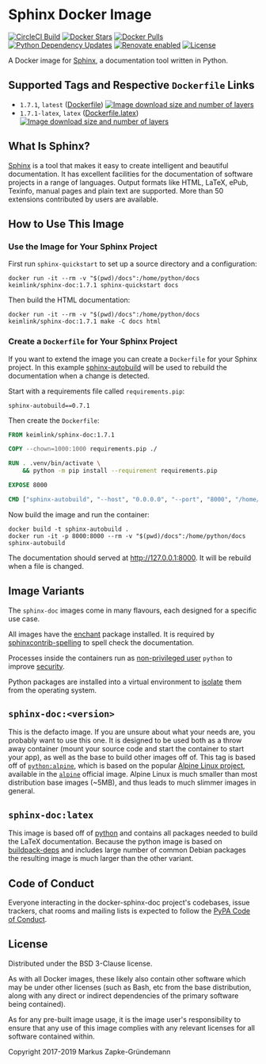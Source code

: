 # Sphinx Docker Image

[![CircleCI Build](https://circleci.com/gh/keimlink/docker-sphinx-doc.svg?style=shield)](https://circleci.com/gh/keimlink/workflows/docker-sphinx-doc "CircleCI Build")
[![Docker Stars](https://img.shields.io/docker/stars/keimlink/sphinx-doc.svg)](https://hub.docker.com/r/keimlink/sphinx-doc/ "Docker Stars")
[![Docker Pulls](https://img.shields.io/docker/pulls/keimlink/sphinx-doc.svg)](https://hub.docker.com/r/keimlink/sphinx-doc/ "Docker Pulls")
[![Python Dependency Updates](https://pyup.io/repos/github/keimlink/docker-sphinx-doc/shield.svg)](https://pyup.io/repos/github/keimlink/docker-sphinx-doc/ "Python Dependency Updates")
[![Renovate enabled](https://img.shields.io/badge/renovate-enabled-brightgreen.svg)](https://renovateapp.com/ "Renovate enabled")
[![License](https://img.shields.io/github/license/keimlink/docker-sphinx-doc.svg)](https://github.com/keimlink/docker-sphinx-doc/blob/develop/LICENSE "License")

A Docker image for [Sphinx](http://www.sphinx-doc.org/), a documentation tool written in Python.

## Supported Tags and Respective `Dockerfile` Links

*   `1.7.1`, `latest` ([Dockerfile](https://github.com/keimlink/docker-sphinx-doc/blob/master/Dockerfile)) [![Image download size and number of layers](https://images.microbadger.com/badges/image/keimlink/sphinx-doc.svg)](https://microbadger.com/images/keimlink/sphinx-doc "Image download size and number of layers")
*   `1.7.1-latex`, `latex` ([Dockerfile.latex](https://github.com/keimlink/docker-sphinx-doc/blob/master/Dockerfile.latex)) [![Image download size and number of layers](https://images.microbadger.com/badges/image/keimlink/sphinx-doc:latex.svg)](https://microbadger.com/images/keimlink/sphinx-doc:latex "Image download size and number of layers")

## What Is Sphinx?

[Sphinx](http://www.sphinx-doc.org/) is a tool that makes it easy to create intelligent and beautiful documentation. It has excellent facilities for the documentation of software projects in a range of languages. Output formats like HTML, LaTeX, ePub, Texinfo, manual pages and plain text are supported. More than 50 extensions contributed by users are available.

## How to Use This Image

### Use the Image for Your Sphinx Project

First run `sphinx-quickstart` to set up a source directory and a configuration:

```console
docker run -it --rm -v "$(pwd)/docs":/home/python/docs keimlink/sphinx-doc:1.7.1 sphinx-quickstart docs
```

Then build the HTML documentation:

```console
docker run -it --rm -v "$(pwd)/docs":/home/python/docs keimlink/sphinx-doc:1.7.1 make -C docs html
```

### Create a `Dockerfile` for Your Sphinx Project

If you want to extend the image you can create a `Dockerfile` for your Sphinx project. In this example [sphinx-autobuild](https://github.com/GaretJax/sphinx-autobuild) will be used to rebuild the documentation when a change is detected.

Start with a requirements file called `requirements.pip`:

```console
sphinx-autobuild==0.7.1
```

Then create the `Dockerfile`:

```dockerfile
FROM keimlink/sphinx-doc:1.7.1

COPY --chown=1000:1000 requirements.pip ./

RUN . .venv/bin/activate \
    && python -m pip install --requirement requirements.pip

EXPOSE 8000

CMD ["sphinx-autobuild", "--host", "0.0.0.0", "--port", "8000", "/home/python/docs", "/home/python/docs/_build/html"]
```

Now build the image and run the container:

```console
docker build -t sphinx-autobuild .
docker run -it -p 8000:8000 --rm -v "$(pwd)/docs":/home/python/docs sphinx-autobuild
```

The documentation should served at <http://127.0.0.1:8000>. It will be rebuild when a file is changed.

## Image Variants

The `sphinx-doc` images come in many flavours, each designed for a specific use case.

All images have the [enchant](https://github.com/AbiWord/enchant) package installed. It is required by [sphinxcontrib-spelling](https://github.com/sphinx-contrib/spelling) to spell check the documentation.

Processes inside the containers run as [non-privileged user](http://blog.dscpl.com.au/2016/12/what-user-should-you-use-to-run-docker.html) `python` to improve [security](https://docs.docker.com/engine/security/security/#conclusions).

Python packages are installed into a virtual environment to [isolate](https://hynek.me/articles/virtualenv-lives/) them from the operating system.

## `sphinx-doc:<version>`

This is the defacto image. If you are unsure about what your needs are, you probably want to use this one. It is designed to be used both as a throw away container (mount your source code and start the container to start your app), as well as the base to build other images off of. This tag is based off of [`python:alpine`](https://hub.docker.com/_/python/), which is based on the popular [Alpine Linux project](http://alpinelinux.org/), available in the [`alpine`](https://hub.docker.com/_/alpine) official image. Alpine Linux is much smaller than most distribution base images (~5MB), and thus leads to much slimmer images in general.

## `sphinx-doc:latex`

This image is based off of [python](https://hub.docker.com/_/python/) and contains all packages needed to build the LaTeX documentation. Because the python image is based on [buildpack-deps](https://registry.hub.docker.com/_/buildpack-deps/) and includes large number of common Debian packages the resulting image is much larger than the other variant.

## Code of Conduct

Everyone interacting in the docker-sphinx-doc project's codebases, issue trackers, chat rooms and mailing lists is expected to follow the [PyPA Code of Conduct](https://www.pypa.io/en/latest/code-of-conduct/).

## License

Distributed under the BSD 3-Clause license.

As with all Docker images, these likely also contain other software which may be under other licenses (such as Bash, etc from the base distribution, along with any direct or indirect dependencies of the primary software being contained).

As for any pre-built image usage, it is the image user's responsibility to ensure that any use of this image complies with any relevant licenses for all software contained within.

Copyright 2017-2019 Markus Zapke-Gründemann
